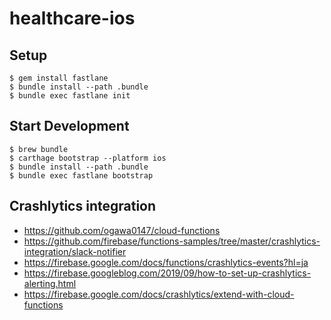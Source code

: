 # healthcare-ios

## Setup 

```
$ gem install fastlane
$ bundle install --path .bundle
$ bundle exec fastlane init
```

## Start Development 

```
$ brew bundle
$ carthage bootstrap --platform ios
$ bundle install --path .bundle
$ bundle exec fastlane bootstrap
```

## Crashlytics integration

- https://github.com/ogawa0147/cloud-functions
- https://github.com/firebase/functions-samples/tree/master/crashlytics-integration/slack-notifier
- https://firebase.google.com/docs/functions/crashlytics-events?hl=ja
- https://firebase.googleblog.com/2019/09/how-to-set-up-crashlytics-alerting.html
- https://firebase.google.com/docs/crashlytics/extend-with-cloud-functions